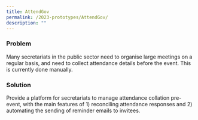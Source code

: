 ```yaml
---
title: AttendGov
permalink: /2023-prototypes/AttendGov/
description: ""
---
```

### Problem
Many secretariats in the public sector need to organise large meetings on a regular basis, and need to collect attendance details before the event. This is currently done manually.

### Solution
Provide a platform for secretariats to manage attendance collation pre-event, with the main features of 1) reconciling attendance responses and 2) automating the sending of reminder emails to invitees.